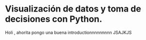 # Visualización de datos y toma de decisiones con Python. 


Holi , ahorita pongo una buena introductionnnnnnnnn JSAJKJS






